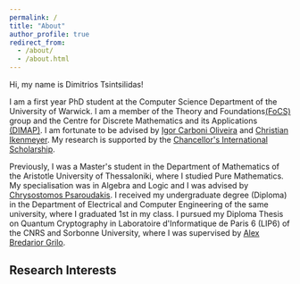 ```yaml
---
permalink: /
title: "About"
author_profile: true
redirect_from: 
  - /about/
  - /about.html
---
```


Hi, my name is Dimitrios Tsintsilidas! 

I am a first year PhD student at the Computer Science Department of the University of Warwick. I am a member of the Theory and Foundations[(FoCS)](https://warwick.ac.uk/fac/sci/dcs/research/focs/) group and the Centre for Discrete Mathematics and its Applications [(DIMAP)](https://warwick.ac.uk/fac/cross_fac/dimap/). I am fortunate to be advised by [Igor Carboni Oliveira](https://www.dcs.warwick.ac.uk/~igorcarb/) and [Christian Ikenmeyer](https://www.dcs.warwick.ac.uk/~u2270030/). My research is supported by the [Chancellor's International Scholarship](https://warwick.ac.uk/services/dc/schols_fund/scholarships_and_funding/cis/).

Previously, I was a Master's student in the Department of Mathematics of the Aristotle University of Thessaloniki, where I studied Pure Mathematics. My specialisation was in Algebra and Logic and I was advised by [Chrysostomos Psaroudakis](https://sites.google.com/view/chrysostomos-psaroudakis/home). I received my undergraduate degree (Diploma) in the Department of Electrical and Computer Engineering of the same university, where I graduated 1st in my class. I pursued my Diploma Thesis on Quantum Cryptography in Laboratoire d'Informatique de Paris 6 (LIP6) of the CNRS and Sorbonne University, where I was supervised by [Alex Bredarior Grilo](https://abgrilo.github.io/).

## Research Interests
